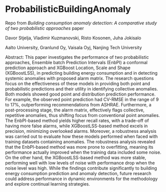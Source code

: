 # ProbabilisticBuildingAnomaly
Repo from *Building consumption anomaly detection: A comparative study of two probabilistic approaches* paper

Davor Stjelja, Vladimir Kuzmanovski, Risto Kosonen, Juha Jokisalo 

Aalto University, Granlund Oy, Vaisala Oyj, Nanjing Tech University


Abstract:
This paper investigates the performance of two probabilistic approaches, Ensemble batch Prediction Intervals (EnbPI) a conformal prediction approach and XGBoost Location, Scale and Shape (XGBoostLSS), in predicting building energy consumption and in detecting systemic anomalies with proposed alarm matrix. The research questions focus on the effectiveness of these models in providing both point and probabilistic predictions and their utility in identifying collective anomalies. Both models showed good point and distribution prediction performance. For example, the observed point prediction had CV-RMSE in the range of 9 to 17%, outperforming recommendations from ASHRAE. Furthermore, a post-processing stage, the alarm matrix, effectively flags collective, repetitive anomalies, thus shifting focus from conventional point anomalies. The EnbPI-based method yields higher recall rates, with a trade-off of having more false alarms, while XGBoostLSS-based method excels in precision, minimizing overlooked alarms. Moreover, a robustness analysis was carried out to evaluate how these models performed when faced with training datasets containing anomalies. The robustness analysis revealed that the EnbPI-based method was more prone to overfitting, meaning its performance actually improved when the training data included some noise. On the other hand, the XGBoostLSS-based method was more stable, performing well with low levels of noise with performance drop when the noise level was high. While the findings contribute significantly to building energy consumption prediction and anomaly detection, future research could address performance in dynamic environments for the methodology and explore continual learning strategies.
